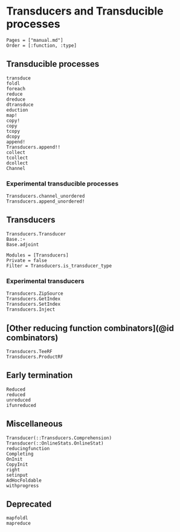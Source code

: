 # Transducers and Transducible processes

```@index
Pages = ["manual.md"]
Order = [:function, :type]
```

## Transducible processes

```@docs
transduce
foldl
foreach
reduce
dreduce
dtransduce
eduction
map!
copy!
copy
tcopy
dcopy
append!
Transducers.append!!
collect
tcollect
dcollect
Channel
```

### Experimental transducible processes

```@docs
Transducers.channel_unordered
Transducers.append_unordered!
```

## Transducers

```@docs
Transducers.Transducer
Base.:∘
Base.adjoint
```

```@autodocs
Modules = [Transducers]
Private = false
Filter = Transducers.is_transducer_type
```

### Experimental transducers

```@docs
Transducers.ZipSource
Transducers.GetIndex
Transducers.SetIndex
Transducers.Inject
```

## [Other reducing function combinators](@id combinators)

```@docs
Transducers.TeeRF
Transducers.ProductRF
```

## Early termination

```@docs
Reduced
reduced
unreduced
ifunreduced
```

## Miscellaneous

```@docs
Transducer(::Transducers.Comprehension)
Transducer(::OnlineStats.OnlineStat)
reducingfunction
Completing
OnInit
CopyInit
right
setinput
AdHocFoldable
withprogress
```

## Deprecated

```@docs
mapfoldl
mapreduce
```
